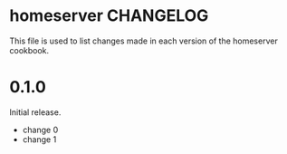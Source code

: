 # homeserver CHANGELOG

This file is used to list changes made in each version of the homeserver cookbook.

# 0.1.0

Initial release.

- change 0
- change 1

